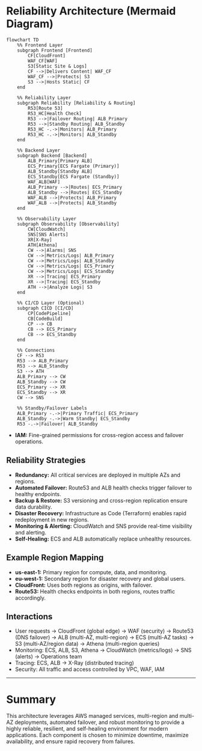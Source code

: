# Reliability Architecture (Mermaid Diagram)

```mermaid
flowchart TD
    %% Frontend Layer
    subgraph Frontend [Frontend]
        CF[CloudFront]
        WAF_CF[WAF]
        S3[Static Site & Logs]
        CF -->|Delivers Content| WAF_CF
        WAF_CF -->|Protects| S3
        S3 -->|Hosts Static| CF
    end

    %% Reliability Layer
    subgraph Reliability [Reliability & Routing]
        R53[Route 53]
        R53_HC[Health Check]
        R53 -->|Failover Routing| ALB_Primary
        R53 -->|Standby Routing| ALB_Standby
        R53_HC -.->|Monitors| ALB_Primary
        R53_HC -.->|Monitors| ALB_Standby
    end

    %% Backend Layer
    subgraph Backend [Backend]
        ALB_Primary[Primary ALB]
        ECS_Primary[ECS Fargate (Primary)]
        ALB_Standby[Standby ALB]
        ECS_Standby[ECS Fargate (Standby)]
        WAF_ALB[WAF]
        ALB_Primary -->|Routes| ECS_Primary
        ALB_Standby -->|Routes| ECS_Standby
        WAF_ALB -->|Protects| ALB_Primary
        WAF_ALB -->|Protects| ALB_Standby
    end

    %% Observability Layer
    subgraph Observability [Observability]
        CW[CloudWatch]
        SNS[SNS Alerts]
        XR[X-Ray]
        ATH[Athena]
        CW -->|Alarms| SNS
        CW -->|Metrics/Logs| ALB_Primary
        CW -->|Metrics/Logs| ALB_Standby
        CW -->|Metrics/Logs| ECS_Primary
        CW -->|Metrics/Logs| ECS_Standby
        XR -->|Tracing| ECS_Primary
        XR -->|Tracing| ECS_Standby
        ATH -->|Analyze Logs| S3
    end

    %% CI/CD Layer (Optional)
    subgraph CICD [CI/CD]
        CP[CodePipeline]
        CB[CodeBuild]
        CP --> CB
        CB --> ECS_Primary
        CB --> ECS_Standby
    end

    %% Connections
    CF --> R53
    R53 --> ALB_Primary
    R53 --> ALB_Standby
    S3 --> ATH
    ALB_Primary --> CW
    ALB_Standby --> CW
    ECS_Primary --> XR
    ECS_Standby --> XR
    CW --> SNS

    %% Standby/Failover Labels
    ALB_Primary -.->|Primary Traffic| ECS_Primary
    ALB_Standby -.->|Warm Standby| ECS_Standby
    R53 -.->|Failover| ALB_Standby
```
- **IAM:** Fine-grained permissions for cross-region access and failover operations.

## Reliability Strategies

- **Redundancy:** All critical services are deployed in multiple AZs and regions.
- **Automated Failover:** Route53 and ALB health checks trigger failover to healthy endpoints.
- **Backup & Restore:** S3 versioning and cross-region replication ensure data durability.
- **Disaster Recovery:** Infrastructure as Code (Terraform) enables rapid redeployment in new regions.
- **Monitoring & Alerting:** CloudWatch and SNS provide real-time visibility and alerting.
- **Self-Healing:** ECS and ALB automatically replace unhealthy resources.

## Example Region Mapping

- **us-east-1:** Primary region for compute, data, and monitoring.
- **eu-west-1:** Secondary region for disaster recovery and global users.
- **CloudFront:** Uses both regions as origins, with failover.
- **Route53:** Health checks endpoints in both regions, routes traffic accordingly.

## Interactions

- User requests → CloudFront (global edge) → WAF (security) → Route53 (DNS failover) → ALB (multi-AZ, multi-region) → ECS (multi-AZ tasks) → S3 (multi-AZ/region data) → Athena (multi-region queries)
- Monitoring: ECS, ALB, S3, Athena → CloudWatch (metrics/logs) → SNS (alerts) → Operations team
- Tracing: ECS, ALB → X-Ray (distributed tracing)
- Security: All traffic and access controlled by VPC, WAF, IAM

---

# Summary

This architecture leverages AWS managed services, multi-region and multi-AZ deployments, automated failover, and robust monitoring to provide a highly reliable, resilient, and self-healing environment for modern applications. Each component is chosen to minimize downtime, maximize availability, and ensure rapid recovery from failures.